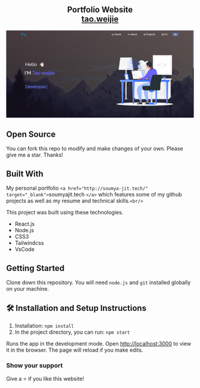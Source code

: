 <h2 align="center">
  Portfolio Website<br/>
  <a href="http://soumya-jit.tech/" target="_blank">tao.weijie</a>
</h2>
<div align="center">
  <img alt="Demo" src="Images/readme.png" />
</div>

## Open Source

You can fork this repo to modify and make changes of your own. Please give me a star. Thanks!

## Built With

My personal portfolio `<a href="http://soumya-jit.tech/" target="_blank">`soumyajit.tech `</a>` which features some of my github projects as well as my resume and technical skills.`<br/>`

This project was built using these technologies.

- React.js
- Node.js
- CSS3
- Tailwindcss
- VsCode

## Getting Started

Clone down this repository. You will need `node.js` and `git` installed globally on your machine.

## 🛠 Installation and Setup Instructions

1. Installation: `npm install`
2. In the project directory, you can run: `npm start`

Runs the app in the development mode.
Open [http://localhost:3000](http://localhost:3000) to view it in the browser.
The page will reload if you make edits.

### Show your support

Give a ⭐ if you like this website!
